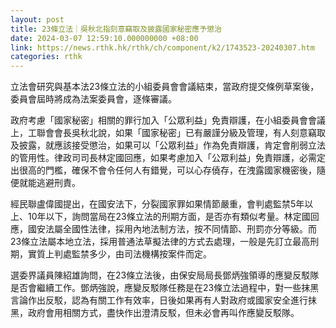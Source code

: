 ```yaml
---
layout: post
title: 23條立法｜吳秋北指刻意竊取及披露國家秘密應予懲治
date: 2024-03-07 12:59:10.000000000 +08:00
link: https://news.rthk.hk/rthk/ch/component/k2/1743523-20240307.htm
categories: rthk
---
```


立法會研究與基本法23條立法的小組委員會會議結束，當政府提交條例草案後，委員會屆時將成為法案委員會，逐條審議。

政府考慮「國家秘密」相關的罪行加入「公眾利益」免責辯護，在小組委員會會議上，工聯會會長吳秋北說，如果「國家秘密」已有嚴謹分級及管理，有人刻意竊取及披露，就應該接受懲治，如果可以「公眾利益」作為免責辯護，肯定會削弱立法的管用性。律政司司長林定國回應，如果考慮加入「公眾利益」免責辯護，必需定出很高的門檻，確保不會令任何人有錯覺，可以心存僥存，在洩露國家機密後，隨便就能逃避刑責。

經民聯盧偉國提出，在國安法下，分裂國家罪如果情節嚴重，會判處監禁5年以上、10年以下，詢問當局在23條立法的刑期方面，是否亦有類似考量。林定國回應，國安法屬全國性法律，採用內地法制方法，按不同情節、刑罰亦分等級。而23條立法屬本地立法，採用普通法草擬法律的方式去處理，一般是先訂立最高刑期，實質上判處監禁多少，由司法機構按案件而定。

選委界議員陳紹雄詢問，在23條立法後，由保安局局長鄧炳強領導的應變反駁隊是否會繼續工作。鄧炳強說，應變反駁隊任務是在23條立法過程中，對一些抹黑言論作出反駁，認為有關工作有效率，日後如果再有人對政府或國家安全進行抹黑，政府會用相關方式，盡快作出澄清反駁，但未必會再叫作應變反駁隊。
